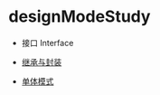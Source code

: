 # designModeStudy

- 接口 Interface

- [继承与封装](https://github.com/lastIndexOf/designModeStudy/tree/master/doc/%E5%B0%81%E8%A3%85)

- [单体模式](https://github.com/lastIndexOf/designModeStudy/tree/master/doc/%E5%8D%95%E4%BD%93%E6%A8%A1%E5%BC%8F)

